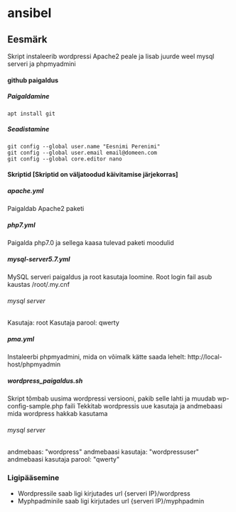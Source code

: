 # ansibel
## Eesmärk
Skript instaleerib wordpressi Apache2 peale ja lisab juurde weel mysql serveri ja phpmyadmini
#### github paigaldus
##### Paigaldamine
```
apt install git
```
##### Seadistamine
```
git config --global user.name "Eesnimi Perenimi"
git config --global user.email email@domeen.com
git config --global core.editor nano
```

#### Skriptid [Skriptid on väljatoodud käivitamise järjekorras]
##### apache.yml
Paigaldab Apache2 paketi

##### php7.yml
Paigalda php7.0 ja sellega kaasa tulevad paketi moodulid

##### mysql-server5.7.yml
MySQL serveri paigaldus ja root kasutaja loomine.
Root login fail asub kaustas /root/.my.cnf
###### mysql server
Kasutaja: root
Kasutaja parool: qwerty

#####  pma.yml
Instaleerbi phpmyadmini, mida on võimalk kätte saada lehelt: http://local-host/phpmyadmin

##### wordpress_paigaldus.sh
Skript tõmbab uusima wordpressi versiooni, pakib selle lahti ja muudab wp-config-sample.php faili
Tekkitab wordpressis uue kasutaja ja andmebaasi mida wordpress hakkab kasutama
###### mysql server
andmebaas:                  "wordpress"
andmebaasi kasutaja:        "wordpressuser"
andmebaasi kasutaja parool: "qwerty"

### Ligipääsemine
- Wordpressile saab ligi kirjutades url {serveri IP}/wordpress
- Myphpadminile saab ligi kirjutades url {serveri IP}/myphpadmin
